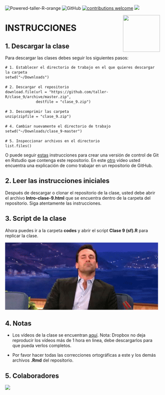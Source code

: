 ![Powered-taller-R-orange](https://img.shields.io/badge/Powered_by-Taller_R-blue?logo=R) ![GitHub](https://img.shields.io/github/license/taller-R/clase_9) [![contributions welcome](https://img.shields.io/badge/contributions-welcome-brightgreen.svg?style=flat)](https://github.com/taller-R/clase_9/issues) ![](https://img.shields.io/github/followers/taller-R?style=social) 

<img src="https://avatars0.githubusercontent.com/u/69440432?s=400&u=96b3e58c713578b563d5c3d3c259f34965ac8e33&v=4" align="right" width=120 height=120 alt="" />

# INSTRUCCIONES


## 1. Descargar la clase

Para descargar las clases debes seguir los siguientes pasos:

```{r}
# 1. Establecer el directorio de trabajo en el que quieres descargar la carpeta
setwd("~/Downloads")

# 2. Descargar el repositorio
download.file(url = "https://github.com/taller-R/clase_9/archive/master.zip", 
              destfile = "clase_9.zip")

# 3. Descomprimir las carpeta
unzip(zipfile = "clase_9.zip")

# 4. Cambiar nuevamente el directorio de trabajo
setwd("~/Downloads/clase_9-master")

# 5. Inspeccionar archivos en el directorio 
list.files()
```
O puede seguir [estas](https://eduard-martinez.github.io/blog/github/clonar_github.html) instrucciones para crear una versión de control de Git en Rstudio que contenga este repositorio. En este [otro](https://www.dropbox.com/sh/bc76kg2h0xcid70/AAA86g9eP4l8ayr6KYEpvxI2a?dl=0) vídeo usted encuentra una explicación de como trabajar en un repositorio de GitHub. 



## 2. Leer las instrucciones iniciales

Después de descargar o clonar el repositorio de la clase, usted debe abrir el archivo **Intro-clase-9.html** que se encuentra dentro de la carpeta del repositorio. Siga atentamente las instrucciones.



## 3. Script de la clase

Ahora puedes ir a la carpeta **codes** y abrir el script **Clase 9 (sf).R** para replicar la clase.

![](help/graphs/run_class.gif)

## 4. Notas
* Los vídeos de la clase se encuentran [aquí](https://www.dropbox.com/sh/4y4u2cg69q208iu/AABx0oumoRP0rf6mYDP1U2F1a?dl=0). Nota: Dropbox no deja reproducir los vídeos más de 1 hora en linea, debe descargarlos para que pueda verlos completos.

* Por favor hacer todas las correcciones ortográficas a este y los demás archivos **.Rmd** del repositorio.

## 5. Colaboradores 

<a href="https://github.com/taller-R/clase_9/graphs/contributors">
<img src="https://contributors-img.web.app/image?repo=taller-R/clase_9"/>
</a>